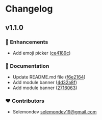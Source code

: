 # Changelog


## v1.1.0


### 🚀 Enhancements

- Add emoji picker ([ce4189c](https://github.com/selemondev/nuxt-emoji-picker/commit/ce4189c))

### 📖 Documentation

- Update README.md file ([f6e2164](https://github.com/selemondev/nuxt-emoji-picker/commit/f6e2164))
- Add module banner ([4d32a8f](https://github.com/selemondev/nuxt-emoji-picker/commit/4d32a8f))
- Add module banner ([2716063](https://github.com/selemondev/nuxt-emoji-picker/commit/2716063))

### ❤️ Contributors

- Selemondev <selemondev19@gmail.com>

